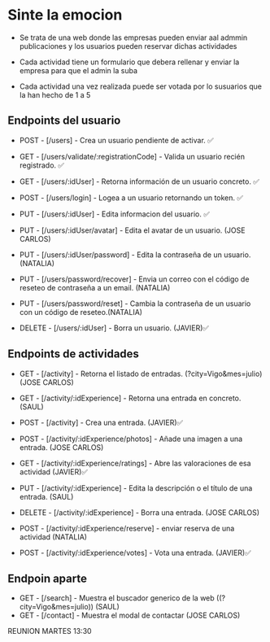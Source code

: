 # Sinte la emocion

- Se trata de una web donde las empresas pueden enviar aal admmin publicaciones y los usuarios pueden reservar dichas actividades

- Cada actividad tiene un formulario que debera rellenar y enviar la empresa para que el admin la suba

- Cada actividad una vez realizada puede ser votada por lo susuarios que la han hecho de 1 a 5

## Endpoints del usuario

- POST - [/users] - Crea un usuario pendiente de activar. ✅
- GET - [/users/validate/:registrationCode] - Valida un usuario recién registrado. ✅
- GET - [/users/:idUser] - Retorna información de un usuario concreto. ✅
- POST - [/users/login] - Logea a un usuario retornando un token. ✅

- PUT - [/users/:idUser] - Edita informacion del usuario. ✅
- PUT - [/users/:idUser/avatar] - Edita el avatar de un usuario. (JOSE CARLOS)
- PUT - [/users/:idUser/password] - Edita la contraseña de un usuario. (NATALIA)
- PUT - [/users/password/recover] - Envia un correo con el código de reseteo de contraseña a un email. (NATALIA)
- PUT - [/users/password/reset] - Cambia la contraseña de un usuario con un código de reseteo.(NATALIA)
- DELETE - [/users/:idUser] - Borra un usuario. (JAVIER)✅

## Endpoints de actividades

- GET - [/activity] - Retorna el listado de entradas. (?city=Vigo&mes=julio) (JOSE CARLOS)
- GET - [/activity/:idExperience] - Retorna una entrada en concreto. (SAUL)
- POST - [/activity] - Crea una entrada. (JAVIER)✅
- POST - [/activity/:idExperience/photos] - Añade una imagen a una entrada. (JOSE CARLOS)
- GET - [/activity/:idExperience/ratings] - Abre las valoraciones de esa actividad (JAVIER)✅
- PUT - [/activity/:idExperience] - Edita la descripción o el título de una entrada. (SAUL)
- DELETE - [/activity/:idExperience] - Borra una entrada. (JOSE CARLOS)

- POST - [/activity/:idExperience/reserve] - enviar reserva de una actividad (NATALIA)
- POST - [/activity/:idExperience/votes] - Vota una entrada. (JAVIER)✅

## Endpoin aparte

- GET - [/search] - Muestra el buscador generico de la web ((?city=Vigo&mes=julio)) (SAUL)
- GET - [/contact] - Muestra el modal de contactar (JOSE CARLOS)

REUNION MARTES 13:30
